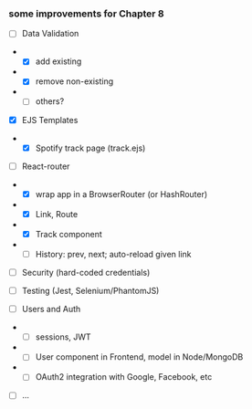 ### some improvements for Chapter 8

* [ ] Data Validation
- * [x] add existing
- * [x] remove non-existing
- * [ ] others?

* [x] EJS Templates
- * [x] Spotify track page (track.ejs)

* [ ] React-router
- * [x] wrap app in a BrowserRouter (or HashRouter)
- * [x] Link, Route
- * [x] Track component
- * [ ] History: prev, next; auto-reload given link

* [ ] Security (hard-coded credentials)

* [ ] Testing (Jest, Selenium/PhantomJS)

* [ ] Users and Auth
- * [ ] sessions, JWT
- * [ ] User component in Frontend, model in Node/MongoDB
- * [ ] OAuth2 integration with Google, Facebook, etc

* [ ] ...
